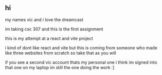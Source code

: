 ## hi
my names vic and i love the dreamcast

im taking csc 307 and this is the first assignment

this is my attempt at a react and vite project

i kind of dont like react and vite but this is coming from someone who made like three websites from scratch so take that as you will

if you see a second vic account thats my personal one i think im signed into that one on my laptop im still the one doing the work :]
